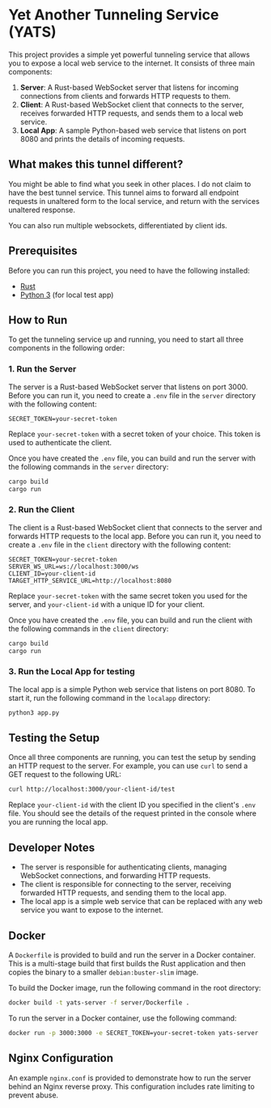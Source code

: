 # Yet Another Tunneling Service (YATS)

This project provides a simple yet powerful tunneling service that allows you to expose a local web service to the internet. It consists of three main components:

1.  **Server**: A Rust-based WebSocket server that listens for incoming connections from clients and forwards HTTP requests to them.
2.  **Client**: A Rust-based WebSocket client that connects to the server, receives forwarded HTTP requests, and sends them to a local web service.
3.  **Local App**: A sample Python-based web service that listens on port 8080 and prints the details of incoming requests.

## What makes this tunnel different?
You might be able to find what you seek in other places. I do not claim to have the best tunnel service.
This tunnel aims to forward all endpoint requests in unaltered form to the local service, and return with the services unaltered response.

You can also run multiple websockets, differentiated by client ids.

## Prerequisites

Before you can run this project, you need to have the following installed:

*   [Rust](https://www.rust-lang.org/tools/install)
*   [Python 3](https://www.python.org/downloads/) (for local test app)

## How to Run

To get the tunneling service up and running, you need to start all three components in the following order:

### 1. Run the Server

The server is a Rust-based WebSocket server that listens on port 3000. Before you can run it, you need to create a `.env` file in the `server` directory with the following content:

```
SECRET_TOKEN=your-secret-token
```

Replace `your-secret-token` with a secret token of your choice. This token is used to authenticate the client.

Once you have created the `.env` file, you can build and run the server with the following commands in the `server` directory:

```bash
cargo build
cargo run
```

### 2. Run the Client

The client is a Rust-based WebSocket client that connects to the server and forwards HTTP requests to the local app. Before you can run it, you need to create a `.env` file in the `client` directory with the following content:

```
SECRET_TOKEN=your-secret-token
SERVER_WS_URL=ws://localhost:3000/ws
CLIENT_ID=your-client-id
TARGET_HTTP_SERVICE_URL=http://localhost:8080
```

Replace `your-secret-token` with the same secret token you used for the server, and `your-client-id` with a unique ID for your client.

Once you have created the `.env` file, you can build and run the client with the following commands in the `client` directory:

```bash
cargo build
cargo run
```


### 3. Run the Local App for testing

The local app is a simple Python web service that listens on port 8080. To start it, run the following command in the `localapp` directory:

```bash
python3 app.py
```

## Testing the Setup

Once all three components are running, you can test the setup by sending an HTTP request to the server. For example, you can use `curl` to send a GET request to the following URL:

```bash
curl http://localhost:3000/your-client-id/test
```

Replace `your-client-id` with the client ID you specified in the client's `.env` file. You should see the details of the request printed in the console where you are running the local app.

## Developer Notes

*   The server is responsible for authenticating clients, managing WebSocket connections, and forwarding HTTP requests.
*   The client is responsible for connecting to the server, receiving forwarded HTTP requests, and sending them to the local app.
*   The local app is a simple web service that can be replaced with any web service you want to expose to the internet.

## Docker

A `Dockerfile` is provided to build and run the server in a Docker container. This is a multi-stage build that first builds the Rust application and then copies the binary to a smaller `debian:buster-slim` image.

To build the Docker image, run the following command in the root directory:

```bash
docker build -t yats-server -f server/Dockerfile .
```

To run the server in a Docker container, use the following command:

```bash
docker run -p 3000:3000 -e SECRET_TOKEN=your-secret-token yats-server
```

## Nginx Configuration

An example `nginx.conf` is provided to demonstrate how to run the server behind an Nginx reverse proxy. This configuration includes rate limiting to prevent abuse.
